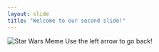 ```yaml
---
layout: slide
title: "Welcome to our second slide!"
---
```

![Star Wars Meme](https://i.chzbgr.com/full/9184914944/h48E6EFAB/trying-to-hit-that-minimum-word-count-these-are-prisoners-im-taking-them-to-imprison-them-in-prison)
Use the left arrow to go back!
